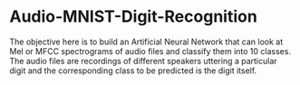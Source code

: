 # Audio-MNIST-Digit-Recognition
The objective here is to build an Artificial Neural Network that can look at Mel or MFCC spectrograms of audio files and classify them into 10 classes. The audio files are recordings of different speakers uttering a particular digit and the corresponding class to be predicted is the digit itself.
